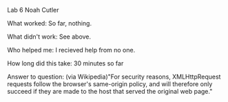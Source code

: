 Lab 6 Noah Cutler

What worked:
So far, nothing.

What didn't work:
See above.

Who helped me:
I recieved help from no one.

How long did this take:
30 minutes so far

Answer to question:
(via Wikipedia)"For security reasons, XMLHttpRequest requests follow the browser's same-origin policy, and will therefore only succeed if they are made to the host that served the original web page."